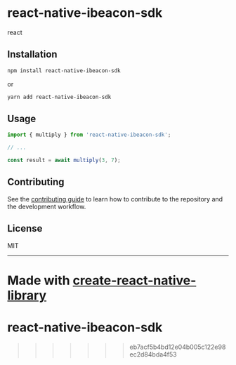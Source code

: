 
# react-native-ibeacon-sdk

react

## Installation

```sh
npm install react-native-ibeacon-sdk
```
or
```sh
yarn add react-native-ibeacon-sdk
```
## Usage


```js
import { multiply } from 'react-native-ibeacon-sdk';

// ...

const result = await multiply(3, 7);
```


## Contributing

See the [contributing guide](CONTRIBUTING.md) to learn how to contribute to the repository and the development workflow.

## License

MIT

---

Made with [create-react-native-library](https://github.com/callstack/react-native-builder-bob)
=======
# react-native-ibeacon-sdk
>>>>>>> eb7acf5b4bd12e04b005c122e98ec2d84bda4f53
